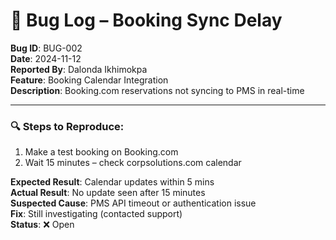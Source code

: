 # 🐞 Bug Log – Booking Sync Delay

**Bug ID**: BUG-002  
**Date**: 2024-11-12  
**Reported By**: Dalonda Ikhimokpa  
**Feature**: Booking Calendar Integration  
**Description**: Booking.com reservations not syncing to PMS in real-time

---

### 🔍 Steps to Reproduce:

1. Make a test booking on Booking.com  
2. Wait 15 minutes – check corpsolutions.com calendar

**Expected Result**: Calendar updates within 5 mins  
**Actual Result**: No update seen after 15 minutes  
**Suspected Cause**: PMS API timeout or authentication issue  
**Fix**: Still investigating (contacted support)  
**Status**: ❌ Open
